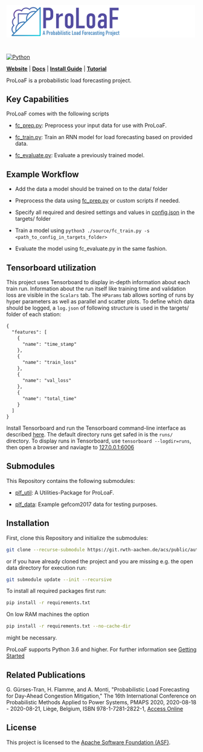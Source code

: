 <img src="./logo.png" width="500">

# 

[![Python](https://img.shields.io/badge/python-3.6%20%7C%203.7%20%7C%203.8-blue)](https://www.python.org)

[**Website**](https://git.rwth-aachen.de/acs/public/automation/plf/plf-training)
| [**Docs**](https://acs.pages.rwth-aachen.de/public/automation/plf/plf-docs/)
| [**Install Guide**](https://acs.pages.rwth-aachen.de/public/automation/plf/plf-docs/docs/getting-started/)
| [**Tutorial**](https://acs.pages.rwth-aachen.de/public/automation/plf/plf-docs/docs/tutorials/)

ProLoaF is a probabilistic load forecasting project.



## Key Capabilities

ProLoaF comes with the following scripts

- [fc_prep.py](https://acs.pages.rwth-aachen.de/public/automation/plf/plf-docs/docs/files-and-scripts/fc_prep/): Preprocess your input data for use with ProLoaF.

- [fc_train.py](https://acs.pages.rwth-aachen.de/public/automation/plf/plf-docs/docs/files-and-scripts/fc_train/): Train an RNN model for load forecasting based on provided data.

- [fc_evaluate.py](https://acs.pages.rwth-aachen.de/public/automation/plf/plf-docs/docs/files-and-scripts/fc_evaluate/): Evaluate a previously trained model.




## Example Workflow

* Add the data a model should be trained on to the data/ folder

* Preprocess the data using [fc_prep.py](https://acs.pages.rwth-aachen.de/public/automation/plf/plf-docs/docs/files-and-scripts/fc_prep/) or custom scripts if needed.

* Specify all required and desired settings and values in [config.json](https://acs.pages.rwth-aachen.de/public/automation/plf/plf-docs/docs/files-and-scripts/config/) in the targets/ folder

* Train a model using `python3 ./source/fc_train.py -s <path_to_config_in_targets_folder>`

* Evaluate the model using fc_evaluate.py in the same fashion.




## Tensorboard utilization

This project uses Tensorboard to display in-depth information about each train run. Information about the run itself like training time and validation
loss are visible in the `Scalars` tab. The `HParams` tab allows sorting of runs by hyper parameters as well as parallel and scatter plots. To define which
data should be logged, a `log.json` of following structure is used in the targets/ folder of each station:

```
{
  "features": [
    {
      "name": "time_stamp"
    },
    {
      "name": "train_loss"
    },
    {
      "name": "val_loss"
    },
    {
      "name": "total_time"
    }
  ]
}
```

Install Tensorboard and run the Tensorboard command-line interface as described [here](https://pytorch.org/tutorials/recipes/recipes/tensorboard_with_pytorch.html). The default directory runs get safed in is the `runs/` directory.
To display runs in Tensorboard, use `tensorboard --logdir=runs`, then open a browser and naviagte to [127.0.0.1:6006](127.0.0.1:6006)




## Submodules

This Repository contains the following submodules:
* [plf_util](https://git.rwth-aachen.de/acs/public/automation/plf/plf-util): A Utilities-Package for ProLoaF.

* [plf_data](https://git.rwth-aachen.de/acs/public/automation/plf/plf-data): Example gefcom2017 data for testing purposes.



## Installation

First, clone this Repository and initialize the submodules:
```bash
git clone --recurse-submodule https://git.rwth-aachen.de/acs/public/automation/plf/proloaf.git
```
or if you have already cloned the project and you are missing e.g. the open data directory for execution run:
```bash
git submodule update --init --recursive
```
To install all required packages first run:
```bash
pip install -r requirements.txt
```

On low RAM machines the option
```bash
pip install -r requirements.txt --no-cache-dir
```
might be necessary.

ProLoaF supports Python 3.6 and higher. For further information see [Getting Started](https://acs.pages.rwth-aachen.de/public/automation/plf/plf-docs/docs/getting-started/)

## Related Publications
G. Gürses-Tran, H. Flamme, and A. Monti, "Probabilistic Load Forecasting for Day-Ahead Congestion Mitigation," The 16th International Conference on Probabilistic Methods Applied to Power Systems, PMAPS 2020, 2020-08-18 - 2020-08-21, Liège, Belgium, ISBN 978-1-7281-2822-1, [Access Online](http://aimontefiore.org/PMAPS2020/openconf/modules/request.php?module=oc_proceedings&action=view.php&id=92&type=3&a=Accept)





## License
This project is licensed to the [Apache Software Foundation (ASF)](http://www.apache.org/licenses/LICENSE-2.0).
